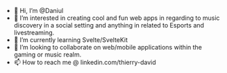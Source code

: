 - 👋 Hi, I’m @Daniul
- 👀 I’m interested in creating cool and fun web apps in regarding to music discovery in a social setting and anything in related to Esports and livestreaming.
- 🌱 I’m currently learning Svelte/SvelteKit
- 💞️ I’m looking to collaborate on web/mobile applications within the gaming or music realm.
- 📫 How to reach me @ linkedin.com/thierry-david

<!---
Daniul/Daniul is a ✨ special ✨ repository because its `README.md` (this file) appears on your GitHub profile.
You can click the Preview link to take a look at your changes.
--->

